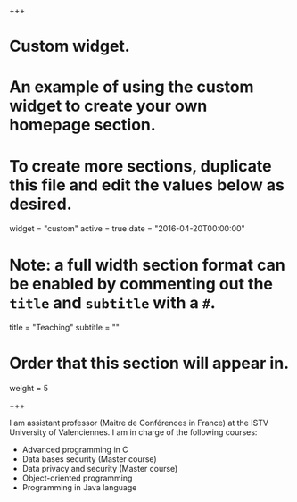 +++
# Custom widget.
# An example of using the custom widget to create your own homepage section.
# To create more sections, duplicate this file and edit the values below as desired.
widget = "custom"
active = true
date = "2016-04-20T00:00:00"

# Note: a full width section format can be enabled by commenting out the `title` and `subtitle` with a `#`.
title = "Teaching"
subtitle = ""

# Order that this section will appear in.
weight = 5

+++

 I am assistant professor (Maitre de Conférences in France) at the ISTV University of Valenciennes. I am in charge of the following courses:

- Advanced programming in C
- Data bases security (Master course)
- Data privacy and security (Master course)
- Object-oriented programming
- Programming in Java language
